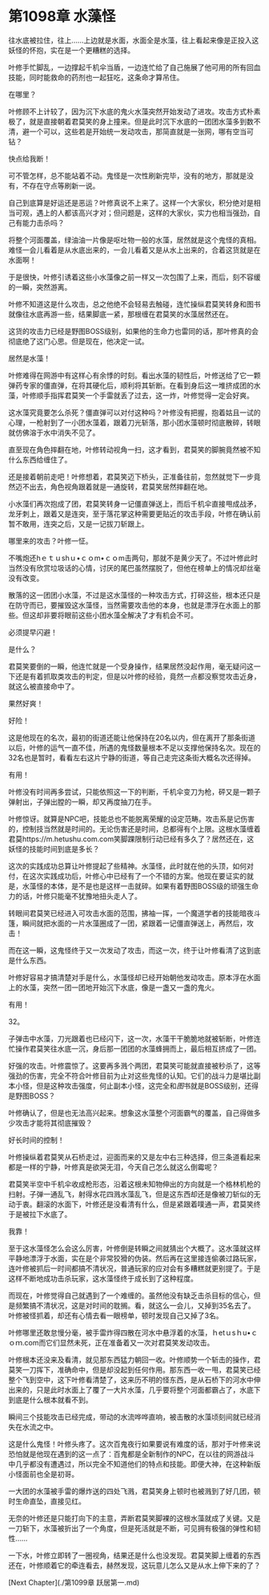 # 第1098章 水藻怪

往水底被拉住，往上……上边就是水面，水面全是水藻，往上看起来像是正投入这妖怪的怀抱，实在是一个更糟糕的选择。

叶修手忙脚乱，一边撑起千机伞当盾，一边连忙给了自己施展了他可用的所有回血技能，同时能救命的药剂也一起狂吃，这条命才算吊住。

在哪里？

叶修顾不上计较了，因为沉下水底的鬼火水藻突然开始发动了进攻。攻击方式朴素极了，就是直接朝着君莫笑的身上撞来。但是此时沉下水底的一团团水藻多到数不清，避一个可以，这些若是开始统一发动攻击，那简直就是一张网，哪有空当可钻？

快点给我断！

可不管怎样，总不能站着不动。鬼怪是一次性刷新完毕，没有的地方，那就是没有，不存在守点等刷新一说。

自己到底算是好运还是恶运？叶修真说不上来了。这样一个大家伙，积分绝对是相当可观，遇上的人都该高兴才对；但问题是，这样的大家伙，实力也相当强劲，自己有能力击杀吗？

将整个河面覆盖，绿油油一片像是呕吐物一般的水藻，居然就是这个鬼怪的真相。难怪一会儿看着是从水底出来的，一会儿看着又是从水上出来的，合着这货就是在水面啊！

于是很快，叶修引诱着这些小水藻像之前一样又一次包围了上来，而后，刻不容缓的一瞬，突然游离。

叶修不知道这是什么攻击，总之他绝不会轻易去触碰，连忙操纵君莫笑转身和图书就像往水底再游一些，结果脚底一紧，那根缠在君莫笑的水藻居然还在。

这货的攻击力已经是野图BOSS级别，如果他的生命力也雷同的话，那叶修真的会彻底绝了这门心思。但是现在，他决定一试。

居然是水藻！

叶修难得在网游中有这样心有余悸的时刻。看出水藻的韧性后，叶修送给了它一颗弹药专家的僵直弹，在将其硬化后，顺利将其斩断。在看到身后这一堆挤成团的水藻，叶修顺手指挥君莫笑一个手雷就丢了过去，这一炸，叶修觉得一定会好爽。

这水藻究竟要怎么杀死？僵直弹可以对付这种吗？叶修没有把握，抱着姑且一试的心理，一枪射到了一小团水藻着，跟着刀光斩落，那小团水藻顿时彻底散碎，转眼就仿佛溶于水中消失不见了。

直至现在角色摔翻在地，叶修转动视角一扫，这才看到，君莫笑的脚腕竟然被不知什么东西给缠住了。

还是接着朝前走吧！叶修想着，君莫笑迈下桥头，正准备往前，忽然就觉下一步竟然迈不出去，角色视角跟着就是一通旋转，君莫笑居然摔翻在地。

小水藻们再次抱成了团，君莫笑转身一记僵直弹送上，而后千机伞直接甩成战矛，龙牙刺上，跟着又是连突，至于落花掌这种需要更贴近的攻击手段，叶修在确认前暂不敢用，连突之后，又是一记拔刀斩跟上。

哪里来的攻击？叶修一怔。

不嘴炮还hｅｔｕshｕ•ｃｏm•ｃｏm击两句，那就不是黄少天了。不过叶修此时当然没有欣赏垃圾话的心情，讨厌的尾巴虽然摆脱了，但他在榜单上的情况却丝毫没有改变。

散落的这一团团小水藻，不过是这水藻怪的一种攻击方式，打碎这些，根本还只是在防守而已，要摧毁这水藻怪，当然需要攻击他的本身，也就是漂浮在水面上的那些。但这却非要将眼前这些小团水藻全解决了才有机会不可。

必须提早闪避！

是什么？

君莫笑要倒的一瞬，他连忙就是一个受身操作，结果居然没起作用，毫无疑问这一下还是有着抓取类攻击的判定，但是以叶修的经验，竟然一点都没察觉攻击近身，就这么被直接命中了。

果然好爽！

好险！

这是他现在的名次，最初的街道还能让他保持在20名以内，但在离开了那条街道以后，叶修的运气一直不佳，所遇的鬼怪数量根本不足以支撑他保持名次。现在的32名也是暂时，看看左右这片宁静的街道，等自己走完这条街大概名次还得掉。

有用！

叶修没有时间再多尝试，只能依照这一下的判断，千机伞变刀为枪，砰又是一颗子弹射出，子弹出膛的一瞬，却又再度抽刀在手。

叶修惊讶。就算是NPC吧，技能总也不能脱离荣耀的设定范畴。攻击系是记伤害的，控制技当然就是时间的。无论伤害还是时间，总都得有个上限。这根水藻缠着君莫https://m.hetushu.com.com笑脚踝限制行动已经有多久了？居然还在，这妖怪的技能时间到底是多长？

这次的实践成功总算让叶修提起了些精神。水藻怪，此时就在他的头顶，如何对付，在这次实践成功后，叶修心中已经有了一个不错的方案。他现在要证实的就是，水藻怪的本体，是不是也是这样一击就碎。如果有着野图BOSS级的顽强生命力的话，叶修只能毫不犹豫地扭头走人了。

转眼间君莫笑已经进入可攻击水面的范围，拂袖一挥，一个魔道学者的技能暗夜斗篷，瞬间就把水面的一片水藻圈成了一团，紧跟着一记僵直弹送上，再然后，攻击！

而在这一瞬，这鬼怪终于又一次发动了攻击，而这一次，终于让叶修看清了这到底是什么东西。

叶修好容易才搞清楚对手是什么，水藻怪却已经开始朝他发动攻击。原本浮在水面上的水藻，突然一团一团地开始沉下水底，像是一盏又一盏的鬼火。

有用！

32。

子弹击中水藻，刀光跟着也已经闪下，这一次，水藻干干脆脆地就被斩断，叶修连忙操作君莫笑往水底一沉，身后那一团团的水藻蜂拥而上，最后相互挤成了一团。

好强的攻击。叶修震惊了。这要再多溅个两团，君莫笑可能就直接被秒杀了，这等强劲的伤害，完全不符合叶修目前为止对这些鬼怪的认知。它们的战斗力是堪比副本小怪，但是这种攻击强度，何止副本小怪，这完全和*图*书就是BOSS级别，还得是野图BOSS？

叶修确认了，但是也无法高兴起来。想象这水藻整个河面霸气的覆盖，自己得做多少攻击才能将其彻底摧毁？

好长时间的控制！

叶修操纵着君莫笑从石桥走过，迎面而来的又是左中右三种选择，但三条道看起来都是一样的宁静，叶修真是欲哭无泪，今天自己怎么就这么倒霉呢？

君莫笑半空中千机伞收成枪形态，沿着这根未知物伸出的方向就是一个格林机枪的扫射。子弹一通乱飞，射得水花四溅水藻乱飞，但是这东西却还是像被刀斩似的无动于衷。翻滚的水面下，叶修还是没看清有什么，但是紧跟着噗通一声，君莫笑终于是被拉下水底了。

我靠！

至于这水藻怪怎么会这么厉害，叶修倒是转瞬之间就猜出个大概了。这水藻就这样平静地漂浮于水面，实在是个非常狡猾的伪装。然后再在这里接连偷袭过路玩家，连叶修被抓后一时间都搞不清状况，普通玩家的应对会有多糟糕就更别提了。于是这样不断地成功击杀玩家，这水藻怪终于成长到了这种程度。

而现在，叶修觉得自己就遇到了一个难缠的。虽然他没有缺乏击杀目标的信心，但是频繁搞不清状况，这是对时间的耽搁。看，就这么一会儿，又掉到35名去了。叶修被怪抓着，却还有心情去看一眼榜单，顿时发现自己又掉了3名。

叶修哪里还敢怠慢分毫，被手雷炸得四散在河水中悬浮着的水藻，ｈetｕsｈu•ｃｏｍ.com而它们显然未死，正在准备着又一次对君莫笑发动攻击。

叶修根本还没来及看清，就见那东西猛力朝回一收。叶修顺势一个斩击的操作，君莫笑一刀挥下，准确命中，但是却没起到任何作用。那东西一收一甩，君莫笑已经整个飞到空中，这下叶修看清楚了，这来历不明的怪东西，是从石桥下的河水中伸出来的，只是此时水面上了覆了一大片水藻，几乎要将整个河面都霸占了，水底下到底是什么根本就看不到。

瞬间三个技能攻击已经完成，带动的水流哗哗直响，被击散的水藻顷刻间就已经消失在水流之中。

这是什么鬼怪！叶修头疼了。这次百鬼夜行如果要说有难度的话，那对于叶修来说恐怕就是他现在遇到的这一点了：百鬼都是全新制作的NPC，在以往的网游战斗中几乎都没有遭遇过，所以完全不知道他们的特点和技能。即便大神，在这种新版小怪面前也全是初哥。

一大团的水藻被手雷的爆炸送的四处飞溅，君莫笑身上顿时也被溅到了好几团，顿时生命直坠，直接见红。

无奈的叶修还是只能打向下的主意，弄断君莫笑脚裸的这根水藻就成了关键。又是一刀斩下，水藻被折出了一个角度，但是死活就是不断，可见拥有极强的弹性和韧性……

一下水，叶修立即转了一圈视角，结果还是什么也没发现。君莫笑脚上缠着的东西还在，叶修顺着它的牵连看去，赫然发现，这玩意儿怎么又是从水上伸下来的了？



[Next Chapter](./第1099章 跃居第一.md)